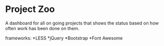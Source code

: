 Project Zoo
==========

A dashboard for all on going projects that shows the status based on how often work has been done on them.

frameworks:
*LESS
*jQuery
*Bootstrap
*Font Awesome
